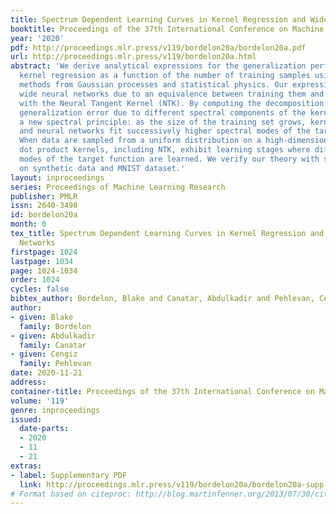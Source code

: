```yaml
---
title: Spectrum Dependent Learning Curves in Kernel Regression and Wide Neural Networks
booktitle: Proceedings of the 37th International Conference on Machine Learning
year: '2020'
pdf: http://proceedings.mlr.press/v119/bordelon20a/bordelon20a.pdf
url: http://proceedings.mlr.press/v119/bordelon20a.html
abstract: 'We derive analytical expressions for the generalization performance of
  kernel regression as a function of the number of training samples using theoretical
  methods from Gaussian processes and statistical physics. Our expressions apply to
  wide neural networks due to an equivalence between training them and kernel regression
  with the Neural Tangent Kernel (NTK). By computing the decomposition of the total
  generalization error due to different spectral components of the kernel, we identify
  a new spectral principle: as the size of the training set grows, kernel machines
  and neural networks fit successively higher spectral modes of the target function.
  When data are sampled from a uniform distribution on a high-dimensional hypersphere,
  dot product kernels, including NTK, exhibit learning stages where different frequency
  modes of the target function are learned. We verify our theory with simulations
  on synthetic data and MNIST dataset.'
layout: inproceedings
series: Proceedings of Machine Learning Research
publisher: PMLR
issn: 2640-3498
id: bordelon20a
month: 0
tex_title: Spectrum Dependent Learning Curves in Kernel Regression and Wide Neural
  Networks
firstpage: 1024
lastpage: 1034
page: 1024-1034
order: 1024
cycles: false
bibtex_author: Bordelon, Blake and Canatar, Abdulkadir and Pehlevan, Cengiz
author:
- given: Blake
  family: Bordelon
- given: Abdulkadir
  family: Canatar
- given: Cengiz
  family: Pehlevan
date: 2020-11-21
address: 
container-title: Proceedings of the 37th International Conference on Machine Learning
volume: '119'
genre: inproceedings
issued:
  date-parts:
  - 2020
  - 11
  - 21
extras:
- label: Supplementary PDF
  link: http://proceedings.mlr.press/v119/bordelon20a/bordelon20a-supp.pdf
# Format based on citeproc: http://blog.martinfenner.org/2013/07/30/citeproc-yaml-for-bibliographies/
---
```

